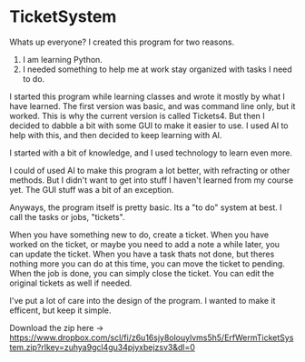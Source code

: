 # TicketSystem
Whats up everyone? 
I created this program for two reasons.

  1. I am learning Python.
  2. I needed something to help me at work stay organized with tasks I need to do.

I started this program while learning classes and wrote it mostly by what I have learned. 
The first version was basic, and was command line only, but it worked.
This is why the current version is called Tickets4.
But then I decided to dabble a bit with some GUI to make it easier to use.
I used AI to help with this, and then decided to keep learning with AI.

I started with a bit of knowledge, and I used technology to learn even more.

I could of used AI to make this program a lot better, with refracting or other methods.
But I didn't want to get into stuff I haven't learned from my course yet.
The GUI stuff was a bit of an exception.

Anyways, the program itself is pretty basic. Its a "to do" system at best.
I call the tasks or jobs, "tickets".

When you have something new to do, create a ticket.
When you have worked on the ticket, or maybe you need to add a note a while later, you can update the ticket.
When you have a task thats not done, but theres nothing more you can do at this time, you can move the ticket to pending.
When the job is done, you can simply close the ticket.
You can edit the original tickets as well if needed.

I've put a lot of care into the design of the program. I wanted to make it efficent, but keep it simple.

Download the zip here -> https://www.dropbox.com/scl/fi/z6u16sjy8olouylvms5h5/ErfWermTicketSystem.zip?rlkey=zuhya9gcl4gu34pjyxbejzsv3&dl=0

